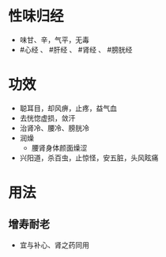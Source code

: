 # 性味归经
- 味甘、辛，气平，无毒
-  #心经 、 #肝经 、 #肾经 、 #膀胱经 
# 功效
- 聪耳目，却风痹，止疼，益气血
- 去恍惚虚损，敛汗
- 治肾冷、腰冷、膀胱冷
- 润燥
    - 腰肾身体颜面燥涩
 - 兴阳道，杀百虫，止惊怪，安五脏，头风眩痛
# 用法
## 增寿耐老
- 宜与补心、肾之药同用


#  